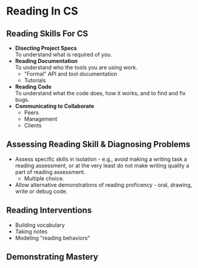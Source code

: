 # Reading In CS

## Reading Skills For CS

* **Disecting Project Specs**  
To understand what is required of you.
* **Reading Documentation**  
To understand who the tools you are using work.
  - "Formal" API and tool documentation
  - Tutorials
* **Reading Code**  
To understand what the code does, how it works, and to find and fix bugs.
* **Communicating to Collaborate**  
  - Peers
  - Management
  - Clients

## Assessing Reading Skill & Diagnosing Problems

* Assess specific skills in isolation - e.g., avoid making a writing task a reading assessment, or at the very least do not make writing quality a part of reading assessment.
  - Multiple choice.
* Allow alternative demonstrations of reading proficency - oral, drawing, write or debug code.

## Reading Interventions

* Building vocabulary
* Taking notes
* Modeling "reading behaviors"

## Demonstrating Mastery
